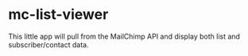# mc-list-viewer

This little app will pull from the MailChimp API and display both list and subscriber/contact data.
